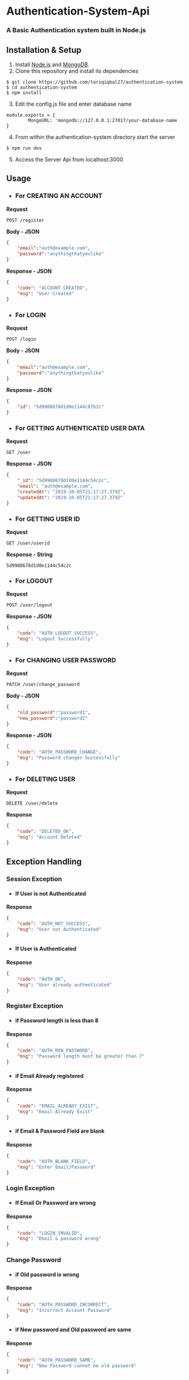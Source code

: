 
# Authentication-System-Api
### A Basic Authentication system built in Node.js

## Installation & Setup
1. Install [Node.js](https://nodejs.org "Node.js") and [MongoDB](https://www.mongodb.com).
2. Clone this repository and install its dependencies
```console
$ git clone https://github.com/tariqiqbal27/authentication-system
$ cd authentication-system
$ npm install
```
3. Edit the config.js file and enter database name
```nodejs
module.exports = {
        MongoURL: 'mongodb://127.0.0.1:27017/your-database-name
}
```
4. From within the authentication-system directory start the server
```console
$ npm run dev
```
5. Access the Server Api from localhost:3000

## Usage
- ### For CREATING AN ACCOUNT
**Request**
```http
POST /register
```
**Body - JSON**
```json
{
	"email":"auth@example.com",
	"password":"anythingthatyoulike"
}
```
**Response - JSON**
```json
{
    "code": "ACCOUNT_CREATED",
    "msg": "User Created"
}
```

- ### For LOGIN
**Request**
```http
POST /login
```
**Body - JSON**
```json
{
	"email":"auth@example.com",
	"password":"anythingthatyoulike"
}
```
**Response - JSON**
```json
{
    "id": "5d9908678d1d0e1144c87b2c"
}
```

- ### For GETTING AUTHENTICATED USER DATA
**Request**
```http
GET /user
```
**Response - JSON**
```json
{
    "_id": "5d9908678d1d0e1144c54c2c",
    "email": "auth@example.com",
    "createdAt": "2019-10-05T21:17:27.379Z",
    "updatedAt": "2019-10-05T21:17:27.379Z"
}
```

- ### For GETTING USER ID
**Request**
```http
GET /user/userid
```
**Response - String**
```
5d9908678d1d0e1144c54c2c
```

- ### For LOGOUT
**Request**
```http
POST /user/logout
```
**Response - JSON**
```json
{
    "code": "AUTH_LOGOUT_SUCCESS",
    "msg": "Logout Successfully"
}
```

- ### For CHANGING USER PASSWORD
**Request**
```http
PATCH /user/change_password
```
**Body - JSON**
```json
{
	"old_password":"password1",
	"new_password":"password2"
}
```
**Response - JSON**
```json
{
    "code": "AUTH_PASSWORD_CHANGE",
    "msg": "Password changes Successfully"
}
```

- ### For DELETING USER
**Request**
```http
DELETE /user/delete
```
**Response**
```json
{
    "code": "DELETED_OK",
    "msg": "Account Deleted"
}
```

## Exception Handling
### Session Exception
- #### If User is not Authenticated
**Response**
```json
{
    "code": "AUTH_NOT_SUCCESS",
    "msg": "User not Authenticated"
}
```
- #### If User is Authenticated
**Response**
```json
{
    "code": "AUTH_OK",
    "msg": "User already authenticated"
}
```

### Register Exception
- #### if Password length is less than 8
**Response**
```json
{
    "code": "AUTH_MIN_PASSWORD",
    "msg": "Password length must be greater than 7"
}
```
- #### if Email Already registered
**Response**
```json
{
    "code": "EMAIL_ALREADY_EXIST",
    "msg": "Email Already Exist"
}
```
- #### if Email & Password Field are blank
**Response**
```json
{
    "code": "AUTH_BLANK_FIELD",
    "msg": "Enter Email/Password"
}
```

### Login Exception
- #### If Email Or Password are wrong
**Response**
```json
{
    "code": "LOGIN_INVALID",
    "msg": "Email & password wrong"
}
```
### Change Password
- #### if Old password is wrong
**Response**
```json
{
    "code": "AUTH_PASSWORD_INCORRECT",
    "msg": "Incorrect Account Password"
}
```
- #### if New password and Old password are same
 **Response**
```json
{
    "code": "AUTH_PASSWORD_SAME",
    "msg": "New Password cannot be old password"
}
```
